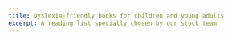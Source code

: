 ```yaml
---
title: Dyslexia-friendly books for children and young adults
excerpt: A reading list specially chosen by our stock team
---
```

